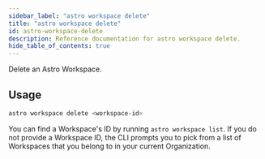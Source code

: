 ```yaml
---
sidebar_label: "astro workspace delete"
title: "astro workspace delete"
id: astro-workspace-delete
description: Reference documentation for astro workspace delete.
hide_table_of_contents: true
---
```


Delete an Astro Workspace. 

## Usage

```sh
astro workspace delete <workspace-id>
```

You can find a Workspace's ID by running `astro workspace list`. If you do not provide a Workspace ID, the CLI prompts you to pick from a list of Workspaces that you belong to in your current Organization. 


